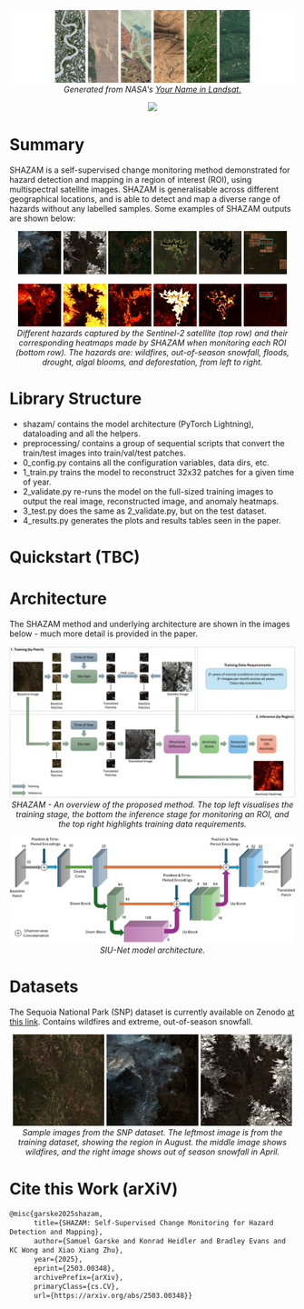 
<p align="center">
 <img src="images/shazam_title.png" alt="">
<em> Generated from NASA's 
<a href=https://landsat.gsfc.nasa.gov/apps/YourNameInLandsat-main">Your Name in Landsat.</a> </em>
</p>

<p align="center">
  <a href="https://www.arxiv.org/abs/2503.00348">
    <img src="https://img.shields.io/badge/arXiv-preprint-b31b1b.svg">
  </a>
</p>

# Summary
SHAZAM is a self-supervised change monitoring method demonstrated for hazard detection and mapping 
in a region of interest (ROI), using multispectral satellite images. SHAZAM is generalisable across 
different geographical locations, and is able to detect and map a diverse range of hazards without 
any labelled samples. Some examples of SHAZAM outputs are shown below:

<p align="center">
 <img src="images/fire_s2.jpg" alt="" width="15%">
 <img src="images/snowfall_s2.jpg" alt="" width="15%">
 <img src="images/flood_s2.jpg" alt="" width="15%">
 <img src="images/drought_s2.jpg" alt="" width="15%">
 <img src="images/bloom_s2.jpg" alt="" width="15%">
 <img src="images/deforestation_s2.jpg" alt="" width="15%">
</p>

<p align="center">
 <img src="images/fire_shazam.jpg" alt="" width="15%">
 <img src="images/snowfall_shazam.jpg" alt="" width="15%">
 <img src="images/flood_shazam.jpg" alt="" width="15%">
 <img src="images/drought_shazam.jpg" alt="" width="15%">
 <img src="images/bloom_shazam.jpg" alt="" width="15%">
 <img src="images/deforestation_shazam.jpg" alt="" width="15%">
 <em> Different hazards captured by the Sentinel-2 satellite (top row) and their corresponding heatmaps
made by SHAZAM when monitoring each ROI (bottom row). The hazards are: wildfires, out-of-season snowfall,
floods, drought, algal blooms, and deforestation, from left to right. </em>
</p>

# Library Structure
- shazam/ contains the model architecture (PyTorch Lightning), dataloading and all the helpers.
- preprocessing/ contains a group of sequential scripts that convert the train/test
images into train/val/test patches.
- 0_config.py contains all the configuration variables, data dirs, etc.
- 1_train.py trains the model to reconstruct 32x32 patches for a given time of year.
- 2_validate.py re-runs the model on the full-sized training images to output the real image,
reconstructed image, and anomaly heatmaps.
- 3_test.py does the same as 2_validate.py, but on the test dataset.
- 4_results.py generates the plots and results tables seen in the paper.


# Quickstart (TBC)

# Architecture

The SHAZAM method and underlying architecture are shown in the images below -
much more detail is provided in the paper.

<p align="center">
 <img src="images/shazam.jpg" alt="">
 <em> SHAZAM - An overview of the proposed method. The top left visualises the training stage, 
the bottom the inference stage for monitoring an ROI, and the top right highlights training data requirements. </em>
</p>

<p align="center">
 <img src="images/siu_net.jpg" alt="">
 <em> SIU-Net model architecture. </em>
</p>

# Datasets
The Sequoia National Park (SNP) dataset is currently available on Zenodo [at this link](https://zenodo.org/records/14948327).
Contains wildfires and extreme, out-of-season snowfall.

<p align="center">
 <img src="images/snp_normal.jpg" alt="" width="32%">
 <img src="images/fire_s2.jpg" alt="" width="32%">
 <img src="images/snowfall_s2.jpg" alt="" width="32%">
 <em> Sample images from the SNP dataset. The leftmost image is from the training dataset, showing the region in August.
      the middle image shows wildfires, and the right image shows out of season snowfall in April.</em>
</p>




# Cite this Work (arXiV)
```
@misc{garske2025shazam,
      title={SHAZAM: Self-Supervised Change Monitoring for Hazard Detection and Mapping}, 
      author={Samuel Garske and Konrad Heidler and Bradley Evans and KC Wong and Xiao Xiang Zhu},
      year={2025},
      eprint={2503.00348},
      archivePrefix={arXiv},
      primaryClass={cs.CV},
      url={https://arxiv.org/abs/2503.00348}}
```




